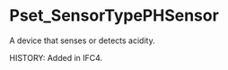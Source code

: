 # Pset_SensorTypePHSensor

A device that senses or detects acidity.
<!-- end of short definition -->

 HISTORY: Added in IFC4.
